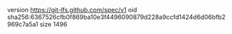 version https://git-lfs.github.com/spec/v1
oid sha256:6367526cfb0f869ba10e3f4496090879d228a9ccfd1424d6d06bfb2969c7a5a1
size 1496
